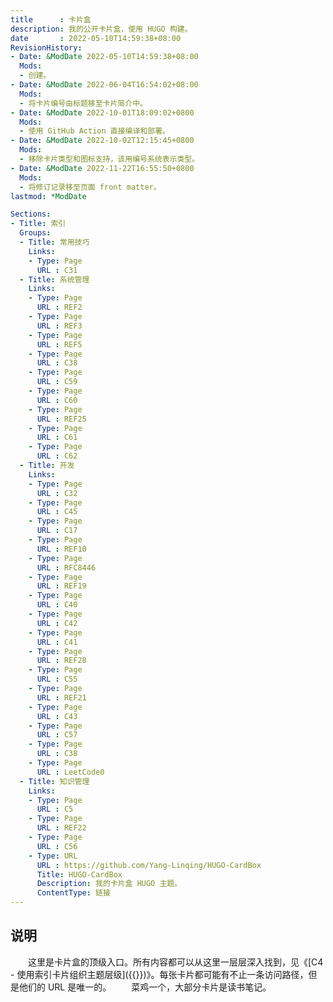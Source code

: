 ```yaml
---
title      : 卡片盒
description: 我的公开卡片盒，使用 HUGO 构建。
date       : 2022-05-10T14:59:38+08:00
RevisionHistory:
- Date: &ModDate 2022-05-10T14:59:38+08:00
  Mods:
  - 创建。
- Date: &ModDate 2022-06-04T16:54:02+08:00
  Mods:
  - 将卡片编号由标题移至卡片简介中。
- Date: &ModDate 2022-10-01T18:09:02+0800
  Mods:
  - 使用 GitHub Action 直接编译和部署。
- Date: &ModDate 2022-10-02T12:15:45+0800
  Mods:
  - 移除卡片类型和图标支持，该用编号系统表示类型。
- Date: &ModDate 2022-11-22T16:55:50+0800
  Mods:
  - 将修订记录移至页面 front matter。
lastmod: *ModDate

Sections:
- Title: 索引
  Groups:
  - Title: 常用技巧
    Links:
    - Type: Page
      URL : C31
  - Title: 系统管理
    Links:
    - Type: Page
      URL : REF2
    - Type: Page
      URL : REF3
    - Type: Page
      URL : REF5
    - Type: Page
      URL : C38
    - Type: Page
      URL : C59
    - Type: Page
      URL : C60
    - Type: Page
      URL : REF25
    - Type: Page
      URL : C61
    - Type: Page
      URL : C62
  - Title: 开发
    Links:
    - Type: Page
      URL : C32
    - Type: Page
      URL : C45
    - Type: Page
      URL : C17
    - Type: Page
      URL : REF10
    - Type: Page
      URL : RFC8446
    - Type: Page
      URL : REF19
    - Type: Page
      URL : C40
    - Type: Page
      URL : C42
    - Type: Page
      URL : C41
    - Type: Page
      URL : REF28
    - Type: Page
      URL : C55
    - Type: Page
      URL : REF21
    - Type: Page
      URL : C43
    - Type: Page
      URL : C57
    - Type: Page
      URL : C38
    - Type: Page
      URL : LeetCode0
  - Title: 知识管理
    Links:
    - Type: Page
      URL : C5
    - Type: Page
      URL : REF22
    - Type: Page
      URL : C56
    - Type: URL
      URL : https://github.com/Yang-Linqing/HUGO-CardBox
      Title: HUGO-CardBox
      Description: 我的卡片盒 HUGO 主题。
      ContentType: 链接
---
```


## 说明
　　这里是卡片盒的顶级入口。所有内容都可以从这里一层层深入找到，见《[C4 - 使用索引卡片组织主题层级]({{<relref C4>}})》。每张卡片都可能有不止一条访问路径，但是他们的 URL 是唯一的。
　　菜鸡一个，大部分卡片是读书笔记。
